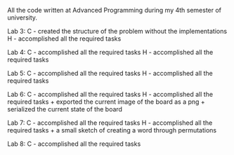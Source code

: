All the code written at Advanced Programming during my 4th semester of university.

Lab 3: 
  C - created the structure of the problem without the implementations
  H - accomplished all the required tasks
  
Lab 4:
  C - accomplished all the required tasks
  H - accomplished all the required tasks
  
Lab 5:
  C - accomplished all the required tasks
  H - accomplished all the required tasks

Lab 6:
  C - accomplished all the required tasks
  H - accomplished all the required tasks + exported the current image of the board as a png + serialized the current state of the board

Lab 7:
  C - accomplished all the required tasks
  H - accomplished all the required tasks + a small sketch of creating a word through permutations

Lab 8:
  C - accomplished all the required tasks
